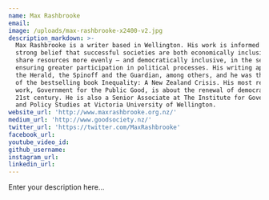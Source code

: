 ```yaml
---
name: Max Rashbrooke
email:
image: /uploads/max-rashbrooke-x2400-v2.jpg
description_markdown: >-
  Max Rashbrooke is a writer based in Wellington. His work is informed by a
  strong belief that successful societies are both economically inclusive – they
  share resources more evenly – and democratically inclusive, in the sense of
  ensuring greater participation in political processes. His writing appears in
  the Herald, the Spinoff and the Guardian, among others, and he was the editor
  of the bestselling book Inequality: A New Zealand Crisis. His most recent
  work, Government for the Public Good, is about the renewal of democracy in the
  21st century. He is also a Senior Associate at The Institute for Governance
  and Policy Studies at Victoria University of Wellington.
website_url: 'http://www.maxrashbrooke.org.nz/'
medium_url: 'http://www.goodsociety.nz/'
twitter_url: 'https://twitter.com/MaxRashbrooke'
facebook_url:
youtube_video_id:
github_username:
instagram_url:
linkedin_url:
---
```


Enter your description here...
